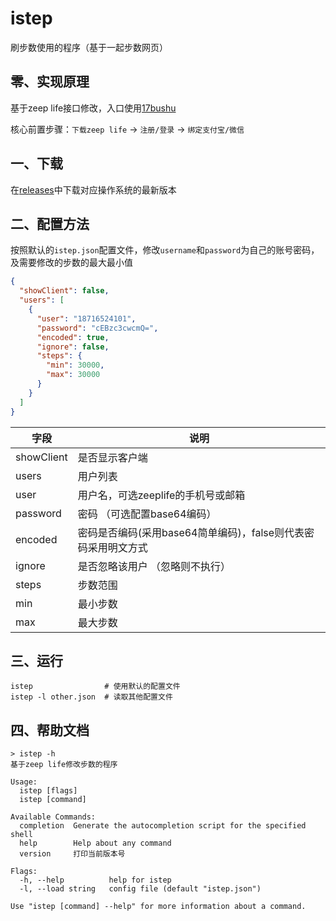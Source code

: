 # istep

刷步数使用的程序（基于一起步数网页）

## 零、实现原理

基于zeep life接口修改，入口使用[17bushu](https://www.17bushu.com/)

核心前置步骤：`下载zeep life` -> `注册/登录` -> `绑定支付宝/微信`

## 一、下载

在[releases](https://github.com/ns-cn/istep/releases)中下载对应操作系统的最新版本

## 二、配置方法

按照默认的`istep.json`配置文件，修改`username`和`password`为自己的账号密码，及需要修改的步数的最大最小值

```json
{
  "showClient": false,
  "users": [
    {
      "user": "18716524101",
      "password": "cEBzc3cwcmQ=",
      "encoded": true,
      "ignore": false,
      "steps": {
        "min": 30000,
        "max": 30000
      }
    }
  ]
}
```

| 字段         | 说明                                    |
|------------|---------------------------------------|
| showClient | 是否显示客户端                               |
| users      | 用户列表                                  |
| user       | 用户名，可选zeeplife的手机号或邮箱                 |
| password   | 密码 （可选配置base64编码）                     |
| encoded    | 密码是否编码(采用base64简单编码)，false则代表密码采用明文方式 |
| ignore     | 是否忽略该用户 （忽略则不执行）                      |
| steps      | 步数范围                                  |
| min        | 最小步数                                  |
| max        | 最大步数                                  |

## 三、运行

```shell
istep                # 使用默认的配置文件
istep -l other.json  # 读取其他配置文件
```

## 四、帮助文档

```shell
> istep -h
基于zeep life修改步数的程序

Usage:
  istep [flags]
  istep [command]

Available Commands:
  completion  Generate the autocompletion script for the specified shell
  help        Help about any command
  version     打印当前版本号

Flags:
  -h, --help          help for istep
  -l, --load string   config file (default "istep.json")

Use "istep [command] --help" for more information about a command.
```
